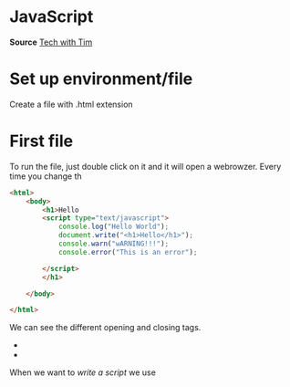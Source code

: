 # JavaScript

**Source**
[Tech with Tim](https://www.youtube.com/watch?v=ykoxwrm0Seo&list=PLzMcBGfZo4-njtc5xy3qli4cN2zlKsoxd)

# Set up environment/file

Create a file with .html extension
# First file
To run the file, just double click on it and it will open a webrowzer.
Every time you change th

```html
<html>
    <body>
        <h1>Hello
        <script type="text/javascript">
            console.log("Hello World");
            document.write("<h1>Hello</h1>");
            console.warn("wARNING!!!");
            console.error("This is an error");

        </script>
        </h1>

    </body>

</html>

```

We can see the different opening and closing tags.
- <body></body>
- <html></html>

When we want to *write a script* we  use **<script type="text/javascript">**.

# console

Console is not visible by the user on the web browzer. Not intereact with the html part of the script
- console.log("Hello World");
- console.warn("wARNING!!!");
- console.error("This is an error");

To see the console, right click and Inspect and console.


# document
To write on the html document.
**Document** is refering to the HTML document itself

document.write("<h1>Hello</h1>");

